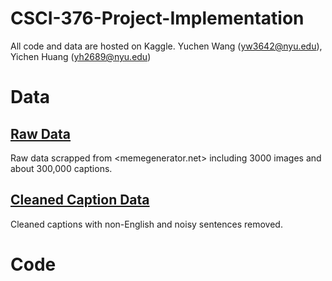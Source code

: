 # CSCI-376-Project-Implementation

All code and data are hosted on Kaggle.
Yuchen Wang (yw3642@nyu.edu), Yichen Huang (yh2689@nyu.edu)
# Data
## [Raw Data](https://www.kaggle.com/zacchaeus/meme-project-raw)
Raw data scrapped from <memegenerator.net> including 3000 images and about 300,000 captions.
## [Cleaned Caption Data](https://www.kaggle.com/zacchaeus/meme-project-clean-json)
Cleaned captions with non-English and noisy sentences removed.
# Code
